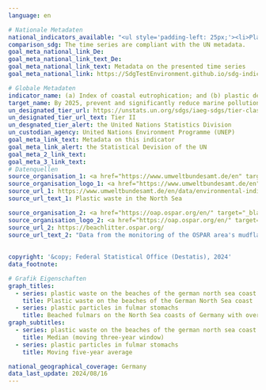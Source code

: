 ```yaml
---
language: en    

# Nationale Metadaten    
national_indicators_available: "<ul style='padding-left: 25px;'><li>Plastic waste on the beaches of the German North Sea coast</li> <li> Plastic particles in fulmar stomachs</li></ul>"    
comparison_sdg: The time series are compliant with the UN metadata.    
goal_meta_national_link_De: 
goal_meta_national_link_text_De: 
goal_meta_national_link_text: Metadata on the presented time series
goal_meta_national_link: https://SdgTestEnvironment.github.io/sdg-indicators/public/Meta/14.1.1.pdf    

# Globale Metadaten    
indicator_name: (a) Index of coastal eutrophication; and (b) plastic debris density    
target_name: By 2025, prevent and significantly reduce marine pollution of all kinds, in particular from land-based activities, including marine debris and nutrient pollution    
un_designated_tier_url: https://unstats.un.org/sdgs/iaeg-sdgs/tier-classification/    
un_designated_tier_url_text: Tier II    
un_desgnated_tier_alert: the United Nations Statistics Division    
un_custodian_agency: United Nations Environment Programme (UNEP)    
goal_meta_link_text: Metadata on this indicator    
goal_meta_link_alert: the Statistical Devision of the UN    
goal_meta_2_link_text:     
goal_meta_3_link_text:         
# Datenquellen
source_organisation_1: <a href="https://www.umweltbundesamt.de/en" target="_blank"> German Environment Agency </a>
source_organisation_logo_1: <a href="https://www.umweltbundesamt.de/en" target="_blank"><img src="https://sdg-indikatoren.de/public/OrgImgEn/uba.png" alt="Logo uba" style="height:60px; width:148px"/></a>
source_url_1: https://www.umweltbundesamt.de/en/data/environmental-indicators/indicator-plastic-waste-in-the-north-sea
source_url_text_1: Plastic waste in the North Sea

source_organisation_2: <a href="https://oap.ospar.org/en/" target="_blank"> OSPAR Convention for the Protection of the Marine Environment of the North-East Atlantic </a>
source_organisation_logo_2: <a href="https://oap.ospar.org/en/" target="_blank"><img src="https://sdg-indikatoren.de/public/OrgImgEn/ospar.png" alt="Logo ospar" style="height:60px; width:148px"/></a>
source_url_2: https://beachlitter.ospar.org/
source_url_text_2: "Data from the monitoring of the OSPAR area's mudflats"
    
    
copyright: '&copy; Federal Statistical Office (Destatis), 2024'    
data_footnote:     

# Grafik Eigenschaften    
graph_titles:
  - series: plastic waste on the beaches of the german north sea coast
    title: Plastic waste on the beaches of the German North Sea coast
  - series: plastic particles in fulmar stomachs
    title: Beached fulmars on the North Sea coasts of Germany with over 0.1 g of plastic in their stomachs
graph_subtitles:
  - series: plastic waste on the beaches of the german north sea coast
    title: Median (moving three-year window)
  - series: plastic particles in fulmar stomachs
    title: Moving five-year average    

national_geographical_coverage: Germany    
data_last_update: 2024/08/16    
---
```


<span></span>